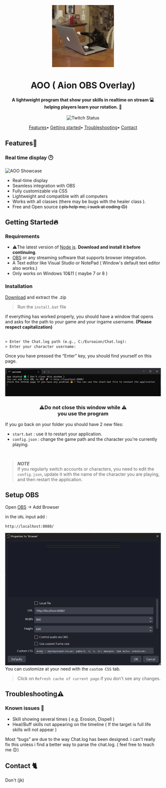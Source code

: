 <div align='center'>
    <img src="./public/assets/giphy.gif" alt="cat doing work" width="200px">
    <h1 align='center'>AOO ( Aion OBS Overlay)</h1>
</div>
<h4 align='center'>A lightweight program that show your skills in realtime on stream 💻<br>helping players learn your rotation. 🚀</h4>

<div align="center">

![Twitch Status](https://img.shields.io/twitch/status/ouaiperdu)

</div>


<div align='center'>
    <a href="#features">Features</a>•
    <a href="#getting-started">Getting started</a>•
    <a href="#troubleshooting">Troubleshooting</a>•
    <a href="#contact">Contact</a>
</div>

## Features📝

<h3 align="start">Real time display 🕑</h3>
<img src="public/assets/showcase.gif" alt="AOO Showcase" align="center">

* Real-time display
* Seamless integration with OBS
* Fully customizable via CSS
* Lightweight and compatible with all computers
* Works with all classes (there may be bugs with the healer class ).
* Free and Open source ~~( pls help me, i suck at coding 🙃)~~

## Getting Started🔥
### Requirements 
* ⚠️The latest version of [Node js](https://nodejs.org/en/download/current). **Download and install it before continuing**.
* [OBS](https://obsproject.com/) or any streaming software that supports browser integration.
* A Text editor like Visual Studio or NotePad ( Window's default text editor also works.)
* Only works on Windows 10&11 ( maybe 7 or 8 )
### Installation
[Download](https://github.com/Aionforever/Aion-OBS-Overlay/releases/tag/Aoo) and extract the .zip
> Run the `install.bat` file 

if everything has worked properly, you should have a window that opens and asks for the path to your game and your ingame username.
**(Please respect capitalization)**

```

> Enter the Chat.log path (e.g., C:/Euroaion/Chat.log): 
> Enter your character username: 

```
Once you have pressed the “Enter” key, you should find yourself on this page. 

![Final terminal](/public/assets/terminal.png)

<h3 align="center">⚠️Do not close this window while ⚠️<br>you use the program</h3>

If you go back on your folder you should have 2 new files:
- `start.bat` : use it to restart your application.
- `config.json` : change the game path and the character you're currently playing.

<br>

> ***NOTE*** <br>If you regularly switch accounts or characters, you need to edit the `config.json`, update it with the name of the character you are playing, and then restart the application.

## Setup OBS
Open [OBS](https://obsproject.com/) -> Add Browser

in the `URL` input add :
```
http://localhost:8080/
```
![OBS Settings](/public/assets/OBS.png)
You can customize at your need with the `custom CSS` tab.

> Click on `Refresh cache of current page` if you don't see any changes.

## Troubleshooting⚠️

### Known issues 🚧
- Skill showing several times ( e.g. Erosion, Dispell )
- Heal/Buff skills not appearing on the timeline ( If the target is full life skills will not appear )

Most “bugs” are due to the way Chat.log has been designed. i can't really fix this unless i find a better way to parse the chat.log. ( feel free to teach me 😊)

## Contact 🐈
Don't (jk)